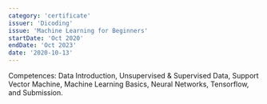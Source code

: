 ```yaml
---
category: 'certificate'
issuer: 'Dicoding'
issue: 'Machine Learning for Beginners'
startDate: 'Oct 2020'
endDate: 'Oct 2023'
date: '2020-10-13'
---
```


Competences: Data Introduction, Unsupervised & Supervised Data, Support Vector Machine, Machine Learning Basics, Neural Networks, Tensorflow, and Submission.
